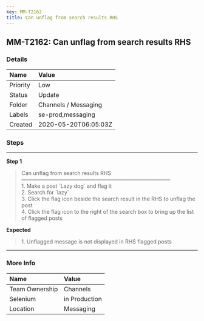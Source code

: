 ```yaml
---
key: MM-T2162
title: Can unflag from search results RHS
---
```


## MM-T2162: Can unflag from search results RHS

### Details

| Name     | Value                |
| :------- | :------------------- |
| Priority | Low                  |
| Status   | Update               |
| Folder   | Channels / Messaging |
| Labels   | se-prod,messaging    |
| Created  | 2020-05-20T06:05:03Z |

### Steps

<hr/>

**Step 1**

> <article>Can unflag from search results RHS<br />&mdash;&mdash;&mdash;&mdash;&mdash;&mdash;&mdash;&mdash;&mdash;&mdash;&mdash;&mdash;&mdash;&mdash;&mdash;&mdash;&mdash;&mdash;&mdash;&mdash;&mdash;&mdash;&mdash;&mdash;&mdash;&mdash;&mdash;&mdash;<br />1. Make a post `Lazy dog` and flag it<br />2. Search for `lazy`<br />3. Click the flag icon beside the search result in the RHS to unflag the post<br />4. Click the flag icon to the right of the search box to bring up the list of flagged posts</article>

**Expected**

> <article>1. Unflagged message is not displayed in RHS flagged posts</article>

<hr/>

### More Info

| Name           | Value         |
| :------------- | :------------ |
| Team Ownership | Channels      |
| Selenium       | in Production |
| Location       | Messaging     |
